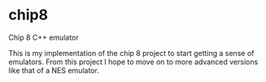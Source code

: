 # chip8
Chip 8 C++ emulator

This is my implementation of the chip 8 project to start getting a sense of emulators. 
From this project I hope to move on to more advanced versions like that of a NES emulator.
